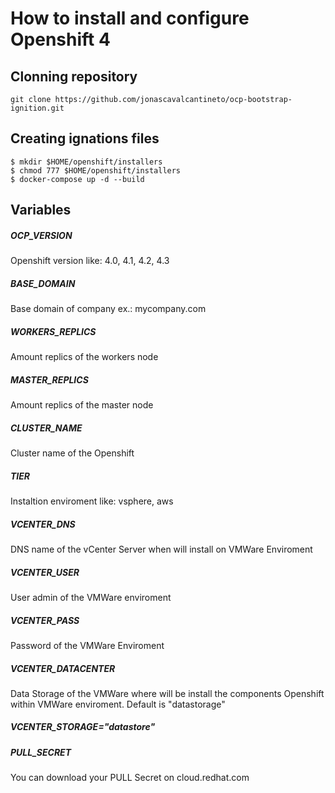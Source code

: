 # How to install and configure Openshift 4


## Clonning repository 

```
git clone https://github.com/jonascavalcantineto/ocp-bootstrap-ignition.git
```

## Creating ignations files

```
$ mkdir $HOME/openshift/installers
$ chmod 777 $HOME/openshift/installers
$ docker-compose up -d --build
```

## Variables

##### OCP_VERSION
Openshift version like: 4.0, 4.1, 4.2, 4.3

##### BASE_DOMAIN
Base domain of company ex.: mycompany.com

##### WORKERS_REPLICS
Amount replics of the workers node

##### MASTER_REPLICS
Amount replics of the master node

##### CLUSTER_NAME
Cluster name of the Openshift

##### TIER
Instaltion enviroment like: vsphere, aws

##### VCENTER_DNS
DNS name of the vCenter Server when will install on VMWare Enviroment

##### VCENTER_USER
User admin of the VMWare enviroment

##### VCENTER_PASS
Password of the VMWare Enviroment

##### VCENTER_DATACENTER
Data Storage of the VMWare where will be install the components Openshift within VMWare enviroment. Default is "datastorage"

##### VCENTER_STORAGE="datastore"

##### PULL_SECRET
You can download your PULL Secret on cloud.redhat.com
